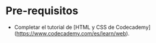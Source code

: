# Pre-requisitos

* Completar el tutorial de [HTML y CSS de Codecademy] (<https://www.codecademy.com/es/learn/web>).
